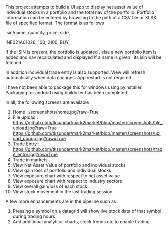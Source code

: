 This project attempts to build a UI app to display net asset value of individual stocks in a portfolio and the total 
nav of the portfolio. Portfolio information can be entered by browsing to the path of a CSV file or XLSX
file of specified format. The format is as follows

isin/name,       quantity,       price,          side,

INE021A01026,            100,          2100,          BUY

If the ISIN is present, the portfolio is updated , else a new portfolio item is added and nav recalculated and displayed
If a name is given , its isin will be fetched.

In addition individual trade entry is also supported. View will refresh automatically when data changes. App restart is not required

I have not been able to package this for windows using pyinstaller. Packaging for android using buildozer has been completed.

In all, the following screens are available

1. Home : /screenshots/home.jpg?raw=True
2. File upload : https://github.com/tksundar/mark2market/blob/master/screenshots/file_upload.jpg?raw=True
https://github.com/tksundar/mark2market/blob/master/screenshots/upload_popup.jpg?raw=True
3. Trade Entry : https://github.com/tksundar/mark2market/blob/master/screenshots/trade_entry.jpg?raw=True
4. Trade in markets
5. View Net Asset Value of portfolio and individual stocks
6. View gain loss of portfolio and individual stocks
7. View exposure chart with respect to net asset value
8. View exposure chart with respect to industry sectors
9. View  overall gain/loss of each stock 
10. View stock movement in the last trading session.

A few more enhancements are in the pipeline such as

1. Pressing a symbol on a datagrid will show live stock data of that symbol during trading hours
2. Add additional analytical charts, stock trends etc to enable trading.


